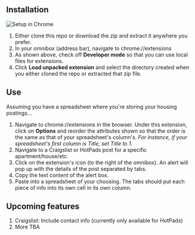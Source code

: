 ## Installation
![Setup in Chrome](https://image.ibb.co/caw8r5/Selection_028.png)
1. Either clone this repo or download the zip and extract it anywhere you prefer.
2. In your omnibox (address bar), navigate to chrome://extensions
3. As shown above, check off **Developer mode** so that you can use local files for extensions.
4. Click **Load unpacked extension** and select the directory created when you either cloned the repo or extracted that zip file.

## Use
Assuming you have a spreadsheet where you're storing your housing postings...

1. Navigate to chrome://extensions in the browser. Under this extension, click on **Options** and reorder the attributes shown so that the order is the same as that of your spreadsheet's column's. *For instance, if your spreadsheet's first column is Title, set Title to 1.*
2. Navigate to a Craigslist or HotPads post for a specific apartment/house/etc.
3. Click on the extension's icon (to the right of the omnibox). An alert will pop up with the details of the post separated by tabs.
4. Copy the text content of the alert box.
5. Paste into a spreadsheet of your choosing. The tabs should put each piece of info into its own cell in its own column.

## Upcoming features
1. Craigslist: Include contact info (currently only available for HotPads)
2. More TBA